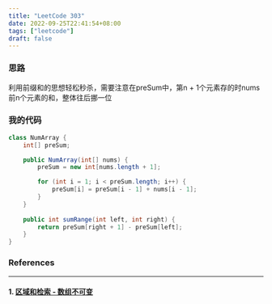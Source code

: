 ```yaml
---
title: "LeetCode 303"
date: 2022-09-25T22:41:54+08:00
tags: ["leetcode"]
draft: false
---
```


### 思路

利用前缀和的思想轻松秒杀，需要注意在preSum中，第n + 1个元素存的时nums前n个元素的和，整体往后挪一位

### 我的代码

```java
class NumArray {
    int[] preSum;

    public NumArray(int[] nums) {
        preSum = new int[nums.length + 1];

        for (int i = 1; i < preSum.length; i++) {
            preSum[i] = preSum[i - 1] + nums[i - 1];
        }
    }
    
    public int sumRange(int left, int right) {
        return preSum[right + 1] - preSum[left];
    }
}
```

### References

---

#### 1. [区域和检索 - 数组不可变](https://leetcode.cn/problems/range-sum-query-immutable/)
